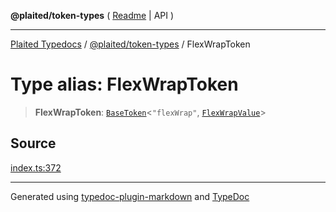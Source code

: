 **@plaited/token-types** ( [Readme](../README.md) \| API )

***

[Plaited Typedocs](../../../modules.md) / [@plaited/token-types](../modules.md) / FlexWrapToken

# Type alias: FlexWrapToken

> **FlexWrapToken**: [`BaseToken`](BaseToken.md)\<`"flexWrap"`, [`FlexWrapValue`](FlexWrapValue.md)\>

## Source

[index.ts:372](https://github.com/plaited/plaited/blob/b0dd907/libs/token-types/src/index.ts#L372)

***

Generated using [typedoc-plugin-markdown](https://www.npmjs.com/package/typedoc-plugin-markdown) and [TypeDoc](https://typedoc.org/)
